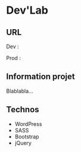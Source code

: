 # Dev'Lab


## URL

Dev : 

Prod :


## Information projet

Blablabla...


## Technos

- WordPress
- SASS
- Bootstrap
- jQuery